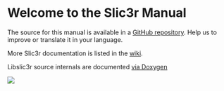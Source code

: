 # Welcome to the Slic3r Manual

The source for this manual is available in a 
[GitHub repository](https://github.com/alexrj/Slic3r-Manual).
Help us to improve or translate it in your language.

More Slic3r documentation is listed in the 
[wiki](https://github.com/alexrj/Slic3r/wiki/Documentation).

Libslic3r source internals are documented [via Doxygen](http://manual.slic3r.org/libslic3r-doc) 

![](images/screenshot1_400px.png)
